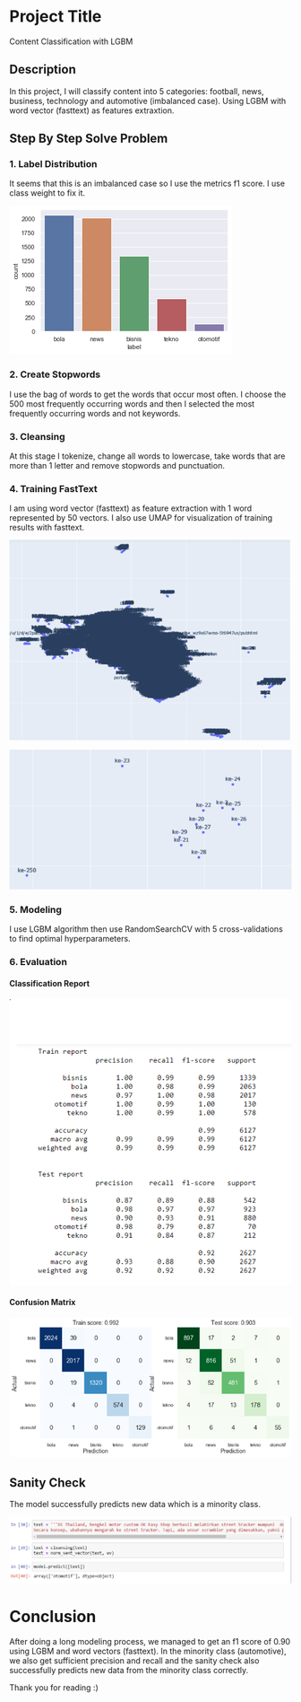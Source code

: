 # Project Title

Content Classification with LGBM

## Description

In this project, I will classify content into 5 categories: football, news, business, technology and automotive (imbalanced case). Using LGBM with word vector (fasttext) as features extraxtion.

## Step By Step Solve Problem 
### 1. Label Distribution 
It seems that this is an imbalanced case so I use the metrics f1 score. I use class weight to fix it. 

![label](https://github.com/AfrizalSeptiansyah/Content-Classification-LGBM/blob/main/asset/label.png?raw=true)

### 2. Create Stopwords 
I use the bag of words to get the words that occur most often. I choose the 500 most frequently occurring words and then I selected the most frequently occurring words and not keywords.

### 3. Cleansing  
At this stage I tokenize, change all words to lowercase, take words that are more than 1 letter and remove stopwords and punctuation. 

### 4. Training FastText 

I am using word vector (fasttext) as feature extraction with 1 word represented by 50 vectors. I also use UMAP for visualization of training results with fasttext.

![umap_1](https://github.com/AfrizalSeptiansyah/Content-Classification-LGBM/blob/main/asset/umap_1.PNG?raw=true)

![umap_2](https://github.com/AfrizalSeptiansyah/Content-Classification-LGBM/blob/main/asset/umap_2.PNG?raw=true)


### 5. Modeling 

I use LGBM algorithm then use RandomSearchCV with 5 cross-validations to find optimal hyperparameters. 


### 6. Evaluation 

#### Classification Report
![classification_report](https://github.com/AfrizalSeptiansyah/Content-Classification-LGBM/blob/main/asset/classification_report.PNG?raw=true)

#### Confusion Matrix 
![confusion_matrix](https://github.com/AfrizalSeptiansyah/Content-Classification-LGBM/blob/main/asset/confusion_matrix_lgbm.png?raw=true)


## Sanity Check 

The model successfully predicts new data which is a minority class.

![sanity_check](https://github.com/AfrizalSeptiansyah/Content-Classification-LGBM/blob/main/asset/sanity_check_lgbm.PNG?raw=true)


# Conclusion 
After doing a long modeling process, we managed to get an f1 score of 0.90 using LGBM and word vectors (fasttext). In the minority class (automotive), we also get sufficient precision and recall and the sanity check also successfully predicts new data from the minority class correctly.

Thank you for reading :)

